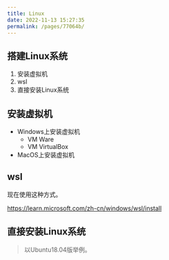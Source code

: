 ```yaml
---
title: Linux
date: 2022-11-13 15:27:35
permalink: /pages/77064b/
---
```



## 搭建Linux系统
1. 安装虚拟机
2. wsl
3. 直接安装Linux系统


## 安装虚拟机
- Windows上安装虚拟机
  - VM Ware
  - VM VirtualBox
- MacOS上安装虚拟机


## wsl
现在使用这种方式。

<https://learn.microsoft.com/zh-cn/windows/wsl/install>




## 直接安装Linux系统
> 以Ubuntu18.04版举例。


